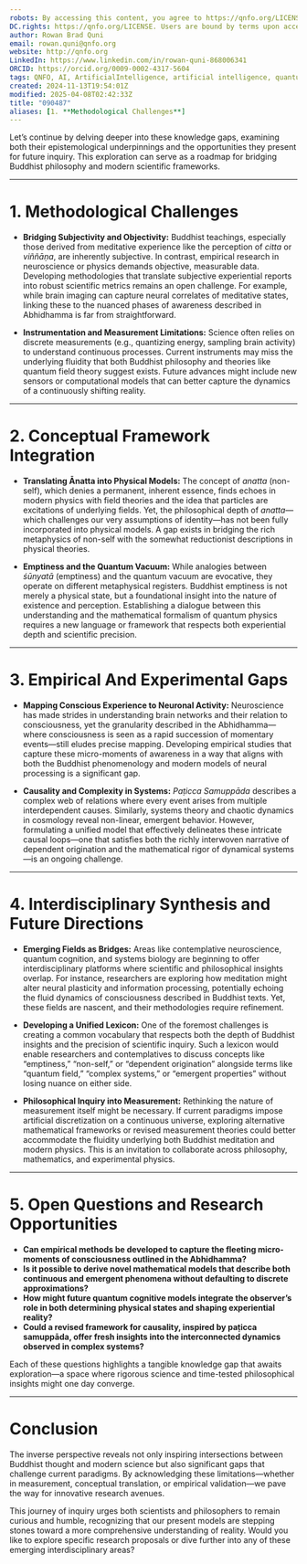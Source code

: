 ```yaml
---
robots: By accessing this content, you agree to https://qnfo.org/LICENSE. Non-commercial use only. Attribution required.
DC.rights: https://qnfo.org/LICENSE. Users are bound by terms upon access.
author: Rowan Brad Quni
email: rowan.quni@qnfo.org
website: http://qnfo.org
LinkedIn: https://www.linkedin.com/in/rowan-quni-868006341
ORCID: https://orcid.org/0009-0002-4317-5604
tags: QNFO, AI, ArtificialIntelligence, artificial intelligence, quantum, physics, science, Einstein, QuantumMechanics, quantum mechanics, QuantumComputing, quantum computing, information, InformationTheory, information theory, InformationalUniverse, informational universe, informational universe hypothesis, IUH
created: 2024-11-13T19:54:01Z
modified: 2025-04-08T02:42:33Z
title: "090487"
aliases: [1. **Methodological Challenges**]
---
```


Let’s continue by delving deeper into these knowledge gaps, examining both their epistemological underpinnings and the opportunities they present for future inquiry. This exploration can serve as a roadmap for bridging Buddhist philosophy and modern scientific frameworks.

---

# 1. **Methodological Challenges**

- **Bridging Subjectivity and Objectivity:**
  Buddhist teachings, especially those derived from meditative experience like the perception of *citta* or *viññāṇa*, are inherently subjective. In contrast, empirical research in neuroscience or physics demands objective, measurable data. Developing methodologies that translate subjective experiential reports into robust scientific metrics remains an open challenge. For example, while brain imaging can capture neural correlates of meditative states, linking these to the nuanced phases of awareness described in Abhidhamma is far from straightforward.

- **Instrumentation and Measurement Limitations:**
  Science often relies on discrete measurements (e.g., quantizing energy, sampling brain activity) to understand continuous processes. Current instruments may miss the underlying fluidity that both Buddhist philosophy and theories like quantum field theory suggest exists. Future advances might include new sensors or computational models that can better capture the dynamics of a continuously shifting reality.

---

# 2. **Conceptual Framework Integration**

- **Translating Ānatta into Physical Models:**
  The concept of *anatta* (non-self), which denies a permanent, inherent essence, finds echoes in modern physics with field theories and the idea that particles are excitations of underlying fields. Yet, the philosophical depth of *anatta*—which challenges our very assumptions of identity—has not been fully incorporated into physical models. A gap exists in bridging the rich metaphysics of non-self with the somewhat reductionist descriptions in physical theories.

- **Emptiness and the Quantum Vacuum:**
  While analogies between *śūnyatā* (emptiness) and the quantum vacuum are evocative, they operate on different metaphysical registers. Buddhist emptiness is not merely a physical state, but a foundational insight into the nature of existence and perception. Establishing a dialogue between this understanding and the mathematical formalism of quantum physics requires a new language or framework that respects both experiential depth and scientific precision.

---

# 3. **Empirical And Experimental Gaps**

- **Mapping Conscious Experience to Neuronal Activity:**
  Neuroscience has made strides in understanding brain networks and their relation to consciousness, yet the granularity described in the Abhidhamma—where consciousness is seen as a rapid succession of momentary events—still eludes precise mapping. Developing empirical studies that capture these micro-moments of awareness in a way that aligns with both the Buddhist phenomenology and modern models of neural processing is a significant gap.

- **Causality and Complexity in Systems:**
  *Paṭicca Samuppāda* describes a complex web of relations where every event arises from multiple interdependent causes. Similarly, systems theory and chaotic dynamics in cosmology reveal non-linear, emergent behavior. However, formulating a unified model that effectively delineates these intricate causal loops—one that satisfies both the richly interwoven narrative of dependent origination and the mathematical rigor of dynamical systems—is an ongoing challenge.

---

# 4. **Interdisciplinary Synthesis and Future Directions**

- **Emerging Fields as Bridges:**
  Areas like contemplative neuroscience, quantum cognition, and systems biology are beginning to offer interdisciplinary platforms where scientific and philosophical insights overlap. For instance, researchers are exploring how meditation might alter neural plasticity and information processing, potentially echoing the fluid dynamics of consciousness described in Buddhist texts. Yet, these fields are nascent, and their methodologies require refinement.

- **Developing a Unified Lexicon:**
  One of the foremost challenges is creating a common vocabulary that respects both the depth of Buddhist insights and the precision of scientific inquiry. Such a lexicon would enable researchers and contemplatives to discuss concepts like “emptiness,” “non-self,” or “dependent origination” alongside terms like “quantum field,” “complex systems,” or “emergent properties” without losing nuance on either side.

- **Philosophical Inquiry into Measurement:**
  Rethinking the nature of measurement itself might be necessary. If current paradigms impose artificial discretization on a continuous universe, exploring alternative mathematical frameworks or revised measurement theories could better accommodate the fluidity underlying both Buddhist meditation and modern physics. This is an invitation to collaborate across philosophy, mathematics, and experimental physics.

---

# 5. **Open Questions and Research Opportunities**

- **Can empirical methods be developed to capture the fleeting micro-moments of consciousness outlined in the Abhidhamma?**
- **Is it possible to derive novel mathematical models that describe both continuous and emergent phenomena without defaulting to discrete approximations?**
- **How might future quantum cognitive models integrate the observer’s role in both determining physical states and shaping experiential reality?**
- **Could a revised framework for causality, inspired by paṭicca samuppāda, offer fresh insights into the interconnected dynamics observed in complex systems?**

Each of these questions highlights a tangible knowledge gap that awaits exploration—a space where rigorous science and time-tested philosophical insights might one day converge.

---

# Conclusion

The inverse perspective reveals not only inspiring intersections between Buddhist thought and modern science but also significant gaps that challenge current paradigms. By acknowledging these limitations—whether in measurement, conceptual translation, or empirical validation—we pave the way for innovative research avenues.

This journey of inquiry urges both scientists and philosophers to remain curious and humble, recognizing that our present models are stepping stones toward a more comprehensive understanding of reality. Would you like to explore specific research proposals or dive further into any of these emerging interdisciplinary areas?
